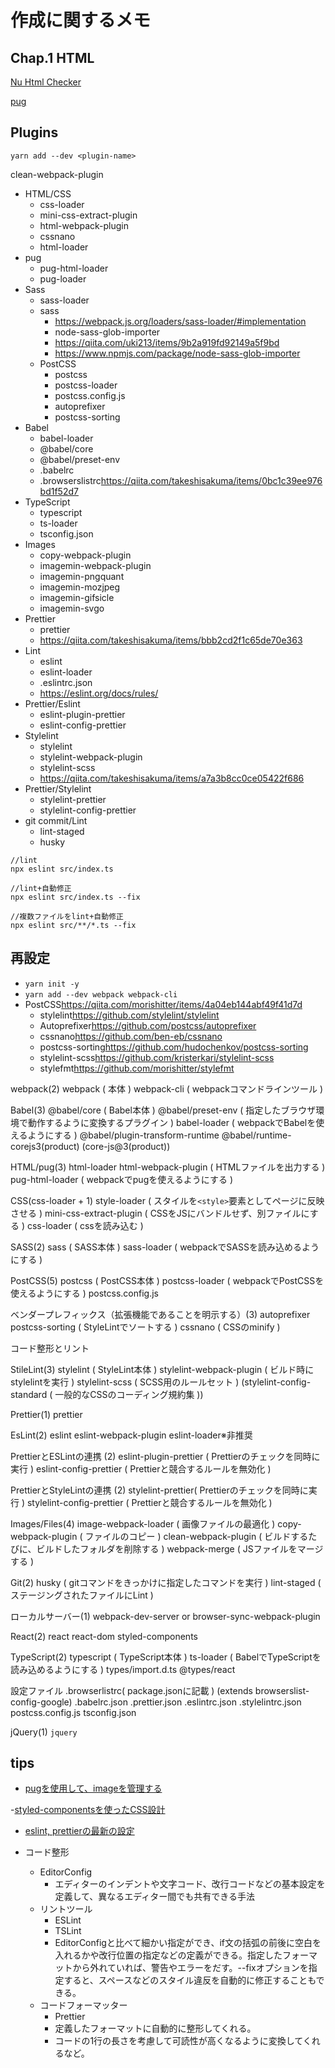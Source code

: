 # 作成に関するメモ

## Chap.1 HTML

[Nu Html Checker](https://validator.w3.org/nu/)

[pug](https://pugjs.org/api/getting-started.html)



## Plugins

`yarn add --dev <plugin-name>`

clean-webpack-plugin

- HTML/CSS
  - css-loader
  - mini-css-extract-plugin
  - html-webpack-plugin
  - cssnano
  - html-loader
- pug
  - pug-html-loader
  - pug-loader
- Sass
  - sass-loader
  - sass
    - <https://webpack.js.org/loaders/sass-loader/#implementation>
    - node-sass-glob-importer
    - <https://qiita.com/uki213/items/9b2a919fd92149a5f9bd>
    - <https://www.npmjs.com/package/node-sass-glob-importer>
  - PostCSS
    - postcss
    - postcss-loader
    - postcss.config.js
    - autoprefixer
    - postcss-sorting
- Babel
  - babel-loader
  - @babel/core
  - @babel/preset-env
  - .babelrc
  - .browserslistrc<https://qiita.com/takeshisakuma/items/0bc1c39ee976bd1f52d7>
- TypeScript
  - typescript
  - ts-loader
  - tsconfig.json
- Images
  - copy-webpack-plugin
  - imagemin-webpack-plugin
  - imagemin-pngquant
  - imagemin-mozjpeg
  - imagemin-gifsicle
  - imagemin-svgo
- Prettier
  - prettier
  - <https://qiita.com/takeshisakuma/items/bbb2cd2f1c65de70e363>
- Lint
  - eslint
  - eslint-loader
  - .eslintrc.json
  - <https://eslint.org/docs/rules/>
- Prettier/Eslint
  - eslint-plugin-prettier
  - eslint-config-prettier
- Stylelint
  - stylelint
  - stylelint-webpack-plugin
  - stylelint-scss
  - <https://qiita.com/takeshisakuma/items/a7a3b8cc0ce05422f686>
- Prettier/Stylelint
  - stylelint-prettier
  - stylelint-config-prettier
- git commit/Lint
  - lint-staged
  - husky

```shell
//lint
npx eslint src/index.ts

//lint+自動修正
npx eslint src/index.ts --fix

//複数ファイルをlint+自動修正
npx eslint src/**/*.ts --fix
```

## 再設定

- `yarn init -y`
- `yarn add --dev webpack webpack-cli`
- PostCSS<https://qiita.com/morishitter/items/4a04eb144abf49f41d7d>
  - stylelint<https://github.com/stylelint/stylelint>
  - Autoprefixer<https://github.com/postcss/autoprefixer>
  - cssnano<https://github.com/ben-eb/cssnano>
  - postcss-sorting<https://github.com/hudochenkov/postcss-sorting>
  - stylelint-scss<https://github.com/kristerkari/stylelint-scss>
  - stylefmt<https://github.com/morishitter/stylefmt>

webpack(2)
webpack ( 本体 )
webpack-cli ( webpackコマンドラインツール )


Babel(3)
@babel/core ( Babel本体 )
@babel/preset-env ( 指定したブラウザ環境で動作するように変換するプラグイン )
babel-loader ( webpackでBabelを使えるようにする )
@babel/plugin-transform-runtime
@babel/runtime-corejs3(product)
(core-js@3(product))


HTML/pug(3)
html-loader
html-webpack-plugin ( HTMLファイルを出力する )
pug-html-loader ( webpackでpugを使えるようにする )


CSS(css-loader + 1)
style-loader ( スタイルを`<style>`要素としてページに反映させる )
mini-css-extract-plugin ( CSSをJSにバンドルせず、別ファイルにする )
css-loader ( cssを読み込む )


SASS(2)
sass ( SASS本体 )
sass-loader ( webpackでSASSを読み込めるようにする )


PostCSS(5)
postcss ( PostCSS本体 )
postcss-loader ( webpackでPostCSSを使えるようにする )
postcss.config.js


ベンダープレフィックス（拡張機能であることを明示する）(3)
autoprefixer
postcss-sorting ( StyleLintでソートする )
cssnano ( CSSのminify )


コード整形とリント

StileLint(3)
stylelint ( StyleLint本体 )
stylelint-webpack-plugin ( ビルド時にstylelintを実行 )
stylelint-scss ( SCSS用のルールセット )
(stylelint-config-standard ( 一般的なCSSのコーディング規約集 ))


Prettier(1)
prettier


EsLint(2)
eslint
eslint-webpack-plugin
eslint-loader※非推奨


PrettierとESLintの連携 (2)
eslint-plugin-prettier ( Prettierのチェックを同時に実行 )
eslint-config-prettier ( Prettierと競合するルールを無効化 )


PrettierとStyleLintの連携 (2)
stylelint-prettier( Prettierのチェックを同時に実行 )
stylelint-config-prettier ( Prettierと競合するルールを無効化 )


Images/Files(4)
image-webpack-loader ( 画像ファイルの最適化 )
copy-webpack-plugin ( ファイルのコピー )
clean-webpack-plugin ( ビルドするたびに、ビルドしたフォルダを削除する )
webpack-merge ( JSファイルをマージする )


Git(2)
husky ( gitコマンドをきっかけに指定したコマンドを実行 )
lint-staged ( ステージングされたファイルにLint )


ローカルサーバー(1)
webpack-dev-server
or
browser-sync-webpack-plugin


React(2)
react
react-dom
styled-components


TypeScript(2)
typescript ( TypeScript本体 )
ts-loader ( BabelでTypeScriptを読み込めるようにする )
types/import.d.ts
@types/react



設定ファイル
.browserlistrc( package.jsonに記載 )
(extends browserslist-config-google)
.babelrc.json
.prettier.json
.eslintrc.json
.stylelintrc.json
postcss.config.js
tsconfig.json

jQuery(1)
`jquery`


## tips

- [pugを使用して、imageを管理する](https://jackswim3411.hatenablog.com/entry/2020/08/30/003725)

-[styled-componentsを使ったCSS設計](https://qiita.com/taneba/items/4547830b461d11a69a20)

- [eslint, prettierの最新の設定](https://zenn.dev/tatsurom/articles/7afc52e771ed08d156ef)

- コード整形
  - EditorConfig
    - エディターのインデントや文字コード、改行コードなどの基本設定を定義して、異なるエディター間でも共有できる手法
  - リントツール
    - ESLint
    - TSLint
    - EditorConfigと比べて細かい指定ができ、if文の括弧の前後に空白を入れるかや改行位置の指定などの定義ができる。指定したフォーマットから外れていれば、警告やエラーをだす。--fixオプションを指定すると、スペースなどのスタイル違反を自動的に修正することもできる。
  - コードフォーマッター
    - Prettier
    - 定義したフォーマットに自動的に整形してくれる。
    - コードの1行の長さを考慮して可読性が高くなるように変換してくれるなど。
